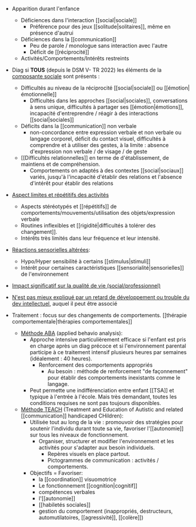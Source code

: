 

- Apparition durant l'enfance 
	- Déficiences dans l'interaction [[social|sociale]] 
		- Préférence pour des jeux [[solitude|solitaires]], même en présence d'autrui
	- Déficiences dans la [[communication]]
		- Peu de parole / monologue sans interaction avec l'autre
		- Déficit de [[réciprocité]] 
	- Activités/Comportements/Intérêts restreints 

- Diag si **TOUS** (depuis le DSM V- TR 2022) les éléments de la <u>composante sociale</u> sont présents :
	- Difficultés au niveau de la réciprocité [[social|sociale]] ou [[émotion|émotionnelle]] 
		- Difficultés dans les approches [[social|sociales]], conversations à sens unique, difficultés à partager ses [[émotion|émotions]], incapacité d'entreprendre / réagir à des interactions [[social|sociales]] 
	- Déficits dans la [[communication]] non verbale 
		- non-concordance entre expression verbale et non verbale ou langage corporel,  déficit du contact visuel, difficultés à comprendre et à utiliser des gestes, à la limite : absence d'expression non verbale / de visage / de geste
	- [[Difficultés relationnelles]] en terme de d'établissement, de maintiens et de compréhension. 
		- Comportements on adaptés à des contextes [[social|sociaux]] variés, jusqu'à l'incapacité d'établir des relations et l'absence d'intérêt pour établir des relations
- <u>Aspect limites et répétitifs des activités</u>
	- Aspects stéréotypés et [[répétitifs]] de comportements/mouvements/utilisation des objets/expression verbale
	- Routines inflexibles et [[rigidité|difficultés à tolérer des changement]].
	- Intérêts très limités dans leur fréquence et leur intensité.
- <u>Réactions sensorielles altérées</u>:
	- Hypo/Hyper sensibilité à certains [[stimulus|stimuli]] 
	- Intérêt pour certaines caractéristiques [[sensorialité|sensorielles]] de l'environnement 
- <u>Impact significatif sur la qualité de vie (social/professionnel)</u>
- <u>N'est pas mieux expliqué par un retard de développement ou trouble du dev intellectuel</u>, auquel il peut être associé

- Traitement : focus sur des changements de comportements. [[thérapie comportementale|thérapies comportementales]]
	- <u>Méthode ABA</u> (applied behavio analysis):
		- Approche intensive particulièrement efficace si l'enfant est pris en charge après un diag précoce et si l'environnement parental participe à ce traitement intensif plusieurs heures par semaines (idéalement : 40 heures).
			- Renforcement des comportements appropriés 
				- Au besoin : méthode de renforcement "de façonnement" pour établir des comportements inexistants comme le langage.
		- Peut permette une indifférenciation entre enfant [[TSA]] et typique à l'entrée à l'école. Mais très demandant, toutes les conditions requises ne sont pas toujours disponibles. 
	- <u>Méthode TEACH</u> (Treatment and Education of Autistic and related [[communication]] handicaped CHildren):
		- Utilisée tout au long de la vie : promouvoir des stratégies pour soutenir l'individu durant toute sa vie, favoriser l'[[autonomie]] sur tous les niveaux de fonctionnement. 
			- Organiser, structurer et modifier l'environnement et les activités pour s'adapter aux besoin individuels. 
				- Repères visuels en place partout.
				- Pictogrammes de communication : activités / comportements.
		- Objectifs = Favoriser:
			- la [[coordination]] visuomotrice
			- Le fonctionnement [[cognition|cognitif]] 
			- compétences verbales 
			- l'[[autonomie]]
			- [[habiletés sociales]] 
			- gestion du comportement (inappropriés, destructeurs, automutilatoires, [[agressivité]], [[colère]])